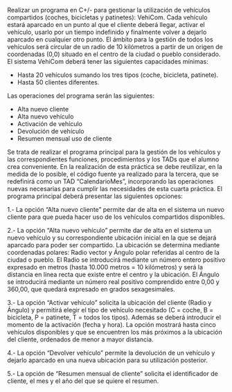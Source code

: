 Realizar un programa en C+/- para gestionar la utilización de vehículos compartidos
(coches, bicicletas y patinetes): VehiCom. Cada vehículo estará aparcado en un punto al que el
cliente deberá llegar, activar el vehículo, usarlo por un tiempo indefinido y finalmente volver a
dejarlo aparcado en cualquier otro punto. El ámbito para la gestión de todos los vehículos será
circular de un radio de 10 kilómetros a partir de un origen de coordenadas (0,0) situado en el
centro de la ciudad o pueblo considerado. El sistema VehiCom deberá tener las siguientes
capacidades mínimas:
- Hasta 20 vehículos sumando los tres tipos (coche, bicicleta, patinete).
- Hasta 50 clientes diferentes.


Las operaciones del programa serán las siguientes:
- Alta nuevo cliente
- Alta nuevo vehículo
- Activación de vehículo
- Devolución de vehículo
- Resumen mensual uso de cliente


Se trata de realizar el programa principal para la gestión de los vehículos y las
correspondientes funciones, procedimientos y los TADs que el alumno crea conveniente. En la
realización de esta práctica se debe reutilizar, en la medida de lo posible, el código fuente ya
realizado para la tercera, que se redefinirá como un TAD “CalendarioMes”, incorporando las
operaciones nuevas necesarias para cumplir las necesidades de esta cuarta práctica.
El programa principal deberá presentar las siguientes opciones:

1.- La opción “Alta nuevo cliente” permite dar de alta en el sistema un nuevo cliente para que
pueda hacer uso de los vehículos compartidos disponibles.

2.- La opción “Alta nuevo vehículo” permite dar de alta en el sistema un nuevo vehículo y su
correspondiente ubicación inicial en la que se dejará aparcado para poder ser compartido. La
ubicación se determina mediante coordenadas polares: Radio vector y Ángulo polar referidas al
centro de la ciudad o pueblo. El Radio se introducirá mediante un número entero positivo
expresado en metros (hasta 10.000 metros = 10 kilómetros) y será la distancia en línea recta que
existe entre el centro y la ubicación. El Ángulo se introducirá mediante un número real positivo
comprendido entre 0,00 y 360,00, que quedará expresado en grados sexagesimales.

3.- La opción “Activar vehículo” solicita la ubicación del cliente (Radio y Ángulo) y permitirá elegir
el tipo de vehículo necesitado (C = coche, B = bicicleta, P = patinete, T = todos los tipos). Además
se deberá introducir el momento de la activación (fecha y hora). La opción mostrará hasta cinco
vehículos disponibles y que se encuentren los más próximos a la ubicación del cliente, ordenados
de menor a mayor distancia.

4.- La opción “Devolver vehículo” permite la devolución de un vehículo y dejarlo aparcado en una
nueva ubicación para su utilización posterior.

5.- La opción de “Resumen mensual de cliente” solicita el identificador de cliente, el mes y
el año del que se quiere el resumen.
